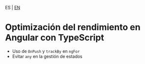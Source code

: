 <!-- MULTILANGUAJE MENU START -->
ES | [EN](https://lckpig.gitbook.io/practical-dev-handbook/typescript/integration-angular/performance-optimization)
<!-- MULTILANGUAJE MENU END -->

# Optimización del rendimiento en Angular con TypeScript

- Uso de `OnPush` y `trackBy` en `ngFor`
- Evitar `any` en la gestión de estados